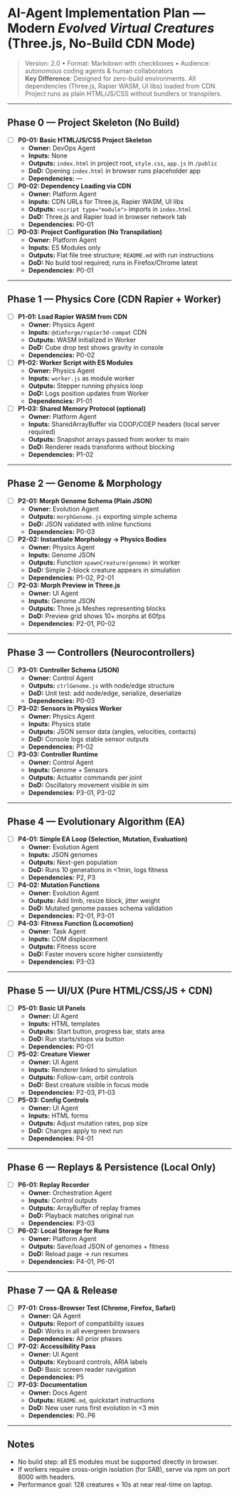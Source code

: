 
# AI-Agent Implementation Plan — Modern *Evolved Virtual Creatures* (Three.js, No-Build CDN Mode)
> Version: 2.0 • Format: Markdown with checkboxes • Audience: autonomous coding agents & human collaborators  
> **Key Difference**: Designed for zero-build environments. All dependencies (Three.js, Rapier WASM, UI libs) loaded from CDN. Project runs as plain HTML/JS/CSS without bundlers or transpilers.

---

## Phase 0 — Project Skeleton (No Build)
- [ ] **P0-01: Basic HTML/JS/CSS Project Skeleton**
  - **Owner:** DevOps Agent
  - **Inputs:** None
  - **Outputs:** `index.html` in project root, `style.css`, `app.js` in `/public`
  - **DoD:** Opening `index.html` in browser runs placeholder app
  - **Dependencies:** —
- [ ] **P0-02: Dependency Loading via CDN**
  - **Owner:** Platform Agent
  - **Inputs:** CDN URLs for Three.js, Rapier WASM, UI libs
  - **Outputs:** `<script type="module">` imports in `index.html`
  - **DoD:** Three.js and Rapier load in browser network tab
  - **Dependencies:** P0-01
- [ ] **P0-03: Project Configuration (No Transpilation)**
  - **Owner:** Platform Agent
  - **Inputs:** ES Modules only
  - **Outputs:** Flat file tree structure; `README.md` with run instructions
  - **DoD:** No build tool required; runs in Firefox/Chrome latest
  - **Dependencies:** P0-01

---

## Phase 1 — Physics Core (CDN Rapier + Worker)
- [ ] **P1-01: Load Rapier WASM from CDN**
  - **Owner:** Physics Agent
  - **Inputs:** `@dimforge/rapier3d-compat` CDN
  - **Outputs:** WASM initialized in Worker
  - **DoD:** Cube drop test shows gravity in console
  - **Dependencies:** P0-02
- [ ] **P1-02: Worker Script with ES Modules**
  - **Owner:** Physics Agent
  - **Inputs:** `worker.js` as module worker
  - **Outputs:** Stepper running physics loop
  - **DoD:** Logs position updates from Worker
  - **Dependencies:** P1-01
- [ ] **P1-03: Shared Memory Protocol (optional)**  
  - **Owner:** Platform Agent
  - **Inputs:** SharedArrayBuffer via COOP/COEP headers (local server required)
  - **Outputs:** Snapshot arrays passed from worker to main
  - **DoD:** Renderer reads transforms without blocking
  - **Dependencies:** P1-02

---

## Phase 2 — Genome & Morphology
- [ ] **P2-01: Morph Genome Schema (Plain JSON)**
  - **Owner:** Evolution Agent
  - **Outputs:** `morphGenome.js` exporting simple schema
  - **DoD:** JSON validated with inline functions
  - **Dependencies:** P0-03
- [ ] **P2-02: Instantiate Morphology → Physics Bodies**
  - **Owner:** Physics Agent
  - **Inputs:** Genome JSON
  - **Outputs:** Function `spawnCreature(genome)` in worker
  - **DoD:** Simple 2-block creature appears in simulation
  - **Dependencies:** P1-02, P2-01
- [ ] **P2-03: Morph Preview in Three.js**
  - **Owner:** UI Agent
  - **Inputs:** Genome JSON
  - **Outputs:** Three.js Meshes representing blocks
  - **DoD:** Preview grid shows 10+ morphs at 60fps
  - **Dependencies:** P2-01, P0-02

---

## Phase 3 — Controllers (Neurocontrollers)
- [ ] **P3-01: Controller Schema (JSON)**
  - **Owner:** Control Agent
  - **Outputs:** `ctrlGenome.js` with node/edge structure
  - **DoD:** Unit test: add node/edge, serialize, deserialize
  - **Dependencies:** P0-03
- [ ] **P3-02: Sensors in Physics Worker**
  - **Owner:** Physics Agent
  - **Inputs:** Physics state
  - **Outputs:** JSON sensor data (angles, velocities, contacts)
  - **DoD:** Console logs stable sensor outputs
  - **Dependencies:** P1-02
- [ ] **P3-03: Controller Runtime**
  - **Owner:** Control Agent
  - **Inputs:** Genome + Sensors
  - **Outputs:** Actuator commands per joint
  - **DoD:** Oscillatory movement visible in sim
  - **Dependencies:** P3-01, P3-02

---

## Phase 4 — Evolutionary Algorithm (EA)
- [ ] **P4-01: Simple EA Loop (Selection, Mutation, Evaluation)**
  - **Owner:** Evolution Agent
  - **Inputs:** JSON genomes
  - **Outputs:** Next-gen population
  - **DoD:** Runs 10 generations in <1min, logs fitness
  - **Dependencies:** P2, P3
- [ ] **P4-02: Mutation Functions**
  - **Owner:** Evolution Agent
  - **Outputs:** Add limb, resize block, jitter weight
  - **DoD:** Mutated genome passes schema validation
  - **Dependencies:** P2-01, P3-01
- [ ] **P4-03: Fitness Function (Locomotion)**
  - **Owner:** Task Agent
  - **Inputs:** COM displacement
  - **Outputs:** Fitness score
  - **DoD:** Faster movers score higher consistently
  - **Dependencies:** P3-03

---

## Phase 5 — UI/UX (Pure HTML/CSS/JS + CDN)
- [ ] **P5-01: Basic UI Panels**
  - **Owner:** UI Agent
  - **Inputs:** HTML templates
  - **Outputs:** Start button, progress bar, stats area
  - **DoD:** Run starts/stops via button
  - **Dependencies:** P0-01
- [ ] **P5-02: Creature Viewer**
  - **Owner:** UI Agent
  - **Inputs:** Renderer linked to simulation
  - **Outputs:** Follow-cam, orbit controls
  - **DoD:** Best creature visible in focus mode
  - **Dependencies:** P2-03, P1-03
- [ ] **P5-03: Config Controls**
  - **Owner:** UI Agent
  - **Inputs:** HTML forms
  - **Outputs:** Adjust mutation rates, pop size
  - **DoD:** Changes apply to next run
  - **Dependencies:** P4-01

---

## Phase 6 — Replays & Persistence (Local Only)
- [ ] **P6-01: Replay Recorder**
  - **Owner:** Orchestration Agent
  - **Inputs:** Control outputs
  - **Outputs:** ArrayBuffer of replay frames
  - **DoD:** Playback matches original run
  - **Dependencies:** P3-03
- [ ] **P6-02: Local Storage for Runs**
  - **Owner:** Platform Agent
  - **Outputs:** Save/load JSON of genomes + fitness
  - **DoD:** Reload page → run resumes
  - **Dependencies:** P4-01, P6-01

---

## Phase 7 — QA & Release
- [ ] **P7-01: Cross-Browser Test (Chrome, Firefox, Safari)**
  - **Owner:** QA Agent
  - **Outputs:** Report of compatibility issues
  - **DoD:** Works in all evergreen browsers
  - **Dependencies:** All prior phases
- [ ] **P7-02: Accessibility Pass**
  - **Owner:** UI Agent
  - **Outputs:** Keyboard controls, ARIA labels
  - **DoD:** Basic screen reader navigation
  - **Dependencies:** P5
- [ ] **P7-03: Documentation**
  - **Owner:** Docs Agent
  - **Outputs:** `README.md`, quickstart instructions
  - **DoD:** New user runs first evolution in <3 min
  - **Dependencies:** P0..P6

---

## Notes
- No build step: all ES modules must be supported directly in browser.
- If workers require cross-origin isolation (for SAB), serve via npm on port 8000 with headers.
- Performance goal: 128 creatures × 10s at near real-time on laptop.

